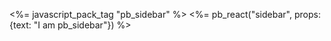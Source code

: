 
<%= javascript_pack_tag "pb_sidebar" %>
<%= pb_react("sidebar", props: {text: "I am pb_sidebar"}) %>
